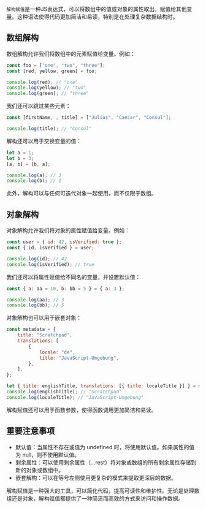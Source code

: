 `解构赋值`是一种JS表达式，可以将数组中的值或对象的属性取出，赋值给其他变量。这种语法使得代码更加简洁和易读，特别是在处理复杂数据结构时。

## 数组解构
数组解构允许我们将数组中的元素赋值给变量。例如：

```js
const foo = ["one", "two", "three"];
const [red, yellow, green] = foo;

console.log(red); // "one"
console.log(yellow); // "two"
console.log(green); // "three"
```

我们还可以跳过某些元素：

```js
const [firstName, , title] = ["Julius", "Caesar", "Consul"];

console.log(title); // "Consul"
```

解构还可以用于交换变量的值：

```js
let a = 1;
let b = 3;
[a, b] = [b, a];

console.log(a); // 3
console.log(b); // 1
```

此外，解构可以与任何可迭代对象一起使用，而不仅限于数组。

## 对象解构
对象解构允许我们将对象的属性赋值给变量。例如：

```js
const user = { id: 42, isVerified: true };
const { id, isVerified } = user;

console.log(id); // 42
console.log(isVerified); // true
```

我们还可以将属性赋值给不同名的变量，并设置默认值：

```js
const { a: aa = 10, b: bb = 5 } = { a: 3 };

console.log(aa); // 3
console.log(bb); // 5
```

对象解构也可以用于嵌套对象：

```js
const metadata = {
    title: "Scratchpad",
    translations: [
        {
            locale: "de",
            title: "JavaScript-Umgebung",
        },
    ],
};

let { title: englishTitle, translations: [{ title: localeTitle }] } = metadata;
console.log(englishTitle); // "Scratchpad"
console.log(localeTitle); // "JavaScript-Umgebung"
```

解构赋值还可以用于函数参数，使得函数调用更加简洁和易读。

## 重要注意事项

* 默认值：当属性不存在或值为 undefined 时，将使用默认值。如果属性的值为 null，则不使用默认值。
* 剩余属性：可以使用剩余属性（...rest）将对象或数组的所有剩余属性存储到新的对象或数组中。
* 嵌套解构：可以在等号左侧使用更复杂的模式来提取更深层的数据。

解构赋值是一种强大的工具，可以简化代码，提高可读性和维护性。无论是处理数组还是对象，解构赋值都提供了一种简洁而高效的方式来访问和操作数据。